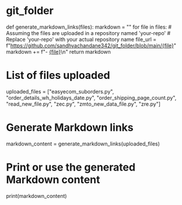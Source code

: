 # git_folder
def generate_markdown_links(files):
    markdown = ""
    for file in files:
        # Assuming the files are uploaded in a repository named 'your-repo'
        # Replace 'your-repo' with your actual repository name
        file_url = f"https://github.com/sandhyachandane342/git_folder/blob/main/{file}"
        markdown += f"- [{file}]({file_url})\n"
    return markdown

# List of files uploaded
uploaded_files = ["easyecom_suborders.py", "order_details_wh_holidays_date.py", "order_shipping_page_count.py", "read_new_file.py", "zec.py", "zmto_new_data_file.py", "zre.py"]

# Generate Markdown links
markdown_content = generate_markdown_links(uploaded_files)

# Print or use the generated Markdown content
print(markdown_content)

